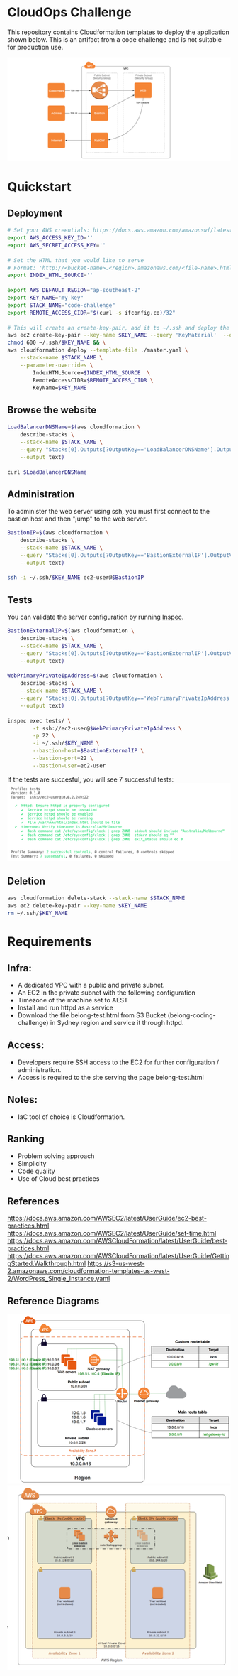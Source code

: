 # CloudOps Challenge

This repository contains Cloudformation templates to deploy the application shown below. This is an artifact from a code challenge and is not suitable for production use.

![](img/arch0.png)

# Quickstart

## Deployment
```bash
# Set your AWS creentials: https://docs.aws.amazon.com/amazonswf/latest/awsrbflowguide/set-up-creds.html
export AWS_ACCESS_KEY_ID=''
export AWS_SECRET_ACCESS_KEY=''

# Set the HTML that you would like to serve
# Format: 'http://<bucket-name>.<region>.amazonaws.com/<file-name>.html'
export INDEX_HTML_SOURCE=''

export AWS_DEFAULT_REGION="ap-southeast-2"
export KEY_NAME="my-key"
export STACK_NAME="code-challenge"
export REMOTE_ACCESS_CIDR="$(curl -s ifconfig.co)/32"

# This will create an create-key-pair, add it to ~/.ssh and deploy the Cloudformation stack.
aws ec2 create-key-pair --key-name $KEY_NAME --query 'KeyMaterial'  --output text > ~/.ssh/$KEY_NAME && \
chmod 600 ~/.ssh/$KEY_NAME && \
aws cloudformation deploy --template-file ./master.yaml \
    --stack-name $STACK_NAME \
    --parameter-overrides \
        IndexHTMLSource=$INDEX_HTML_SOURCE  \
        RemoteAccessCIDR=$REMOTE_ACCESS_CIDR \
        KeyName=$KEY_NAME
```

## Browse the website
```bash
LoadBalancerDNSName=$(aws cloudformation \
    describe-stacks \
    --stack-name $STACK_NAME \
    --query "Stacks[0].Outputs[?OutputKey=='LoadBalancerDNSName'].OutputValue" \
    --output text)

curl $LoadBalancerDNSName
```

## Administration
To administer the web server using ssh, you must first connect to the bastion host and then "jump" to the web server.
```bash
BastionIP=$(aws cloudformation \
    describe-stacks \
    --stack-name $STACK_NAME \
    --query "Stacks[0].Outputs[?OutputKey=='BastionExternalIP'].OutputValue" \
    --output text)

ssh -i ~/.ssh/$KEY_NAME ec2-user@$BastionIP
```

## Tests
You can validate the server configuration by running [Inspec](https://www.inspec.io/downloads/).
```bash
BastionExternalIP=$(aws cloudformation \
    describe-stacks \
    --stack-name $STACK_NAME \
    --query "Stacks[0].Outputs[?OutputKey=='BastionExternalIP'].OutputValue" \
    --output text)

WebPrimaryPrivateIpAddress=$(aws cloudformation \
    describe-stacks \
    --stack-name $STACK_NAME \
    --query "Stacks[0].Outputs[?OutputKey=='WebPrimaryPrivateIpAddress'].OutputValue" \
    --output text)

inspec exec tests/ \
        -t ssh://ec2-user@$WebPrimaryPrivateIpAddress \
        -p 22 \
        -i ~/.ssh/$KEY_NAME \
        --bastion-host=$BastionExternalIP \
        --bastion-port=22 \
        --bastion-user=ec2-user
```

If the tests are succesful, you will see 7 successful tests:
![](img/tests.png)

## Deletion
```bash
aws cloudformation delete-stack --stack-name $STACK_NAME
aws ec2 delete-key-pair --key-name $KEY_NAME
rm ~/.ssh/$KEY_NAME
```

# Requirements
## Infra:
- A dedicated VPC with a public and private subnet.
- An EC2 in the private subnet with the following configuration
- Timezone of the machine set to AEST
- Install and run httpd as a service
- Download the file belong-test.html from S3 Bucket (belong-coding-challenge) in Sydney region and service it through httpd.

## Access:
- Developers require SSH access to the EC2 for further configuration / administration.
- Access is required to the site serving the page belong-test.html

## Notes:
- IaC tool of choice is Cloudformation.

## Ranking
- Problem solving approach
- Simplicity
- Code quality
- Use of Cloud best practices

## References
https://docs.aws.amazon.com/AWSEC2/latest/UserGuide/ec2-best-practices.html
https://docs.aws.amazon.com/AWSEC2/latest/UserGuide/set-time.html
https://docs.aws.amazon.com/AWSCloudFormation/latest/UserGuide/best-practices.html
https://docs.aws.amazon.com/AWSCloudFormation/latest/UserGuide/GettingStarted.Walkthrough.html
https://s3-us-west-2.amazonaws.com/cloudformation-templates-us-west-2/WordPress_Single_Instance.yaml

## Reference Diagrams
![](img/arch1.png)
![](img/arch2.png)
